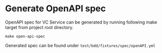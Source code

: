 # Generate OpenAPI spec

OpenAPI spec for VC Service can be generated by running following make target from project root directory. 

`make open-api-spec`

Generated spec can be found under `test/bdd/fixtures/spec/openAPI.yml` 
